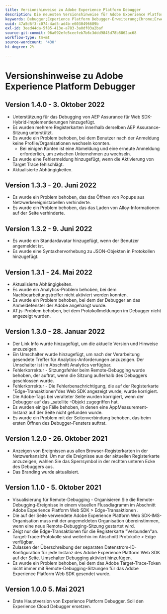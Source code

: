 ```yaml
---
title: Versionshinweise zu Adobe Experience Platform Debugger
description: Die neuesten Versionshinweise für Adobe Experience Platform Debugger.
keywords: Debugger;Experience Platform Debugger-Erweiterung;Chrome;Erweiterung;Versionshinweise
uuid: 47a5d6f3-c074-4ad5-ad4b-e6030496689b
exl-id: 3eed44da-5f85-413e-a783-3a0df03a2baf
source-git-commit: 96a092efe5ceefeb7b6c3ddd9845d78b8862ac68
workflow-type: tm+mt
source-wordcount: '430'
ht-degree: 2%

---
```


# Versionshinweise zu Adobe Experience Platform Debugger

## Version 1.4.0 - 3. Oktober 2022

* Unterstützung für das Debugging von AEP Assurance für Web SDK-Hybrid-Implementierungen hinzugefügt.
* Es wurden mehrere Registerkarten innerhalb derselben AEP Assurance-Sitzung unterstützt.
* Es wurde ein Problem behoben, bei dem Benutzer nach der Anmeldung keine Profile/Organisationen wechseln konnten.
   * Bei einigen Konten ist eine Abmeldung und eine erneute Anmeldung erforderlich, um zwischen Unternehmen zu wechseln.
* Es wurde eine Fehlermeldung hinzugefügt, wenn die Aktivierung von Target Trace fehlschlägt.
* Aktualisierte Abhängigkeiten.

## Version 1.3.3 - 20. Juni 2022

* Es wurde ein Problem behoben, das das Öffnen von Popups aus Netzwerkereignistabellen verhinderte.
* Es wurde ein Problem behoben, das das Laden von Alloy-Informationen auf der Seite verhinderte.

## Version 1.3.2 - 9. Juni 2022

* Es wurde ein Standardavatar hinzugefügt, wenn der Benutzer angemeldet ist.
* Es wurde eine Syntaxhervorhebung zu JSON-Objekten in Protokollen hinzugefügt.

## Version 1.3.1 - 24. Mai 2022

* Aktualisierte Abhängigkeiten.
* Es wurde ein Analytics-Problem behoben, bei dem Nachbearbeitungstreffer nicht aktiviert werden konnten.
* Es wurde ein Problem behoben, bei dem der Debugger an das Anmeldefenster der Adobe angehängt wurde.
* AT.js-Problem behoben, bei dem Protokollmeldungen im Debugger nicht angezeigt wurden.

## Version 1.3.0 - 28. Januar 2022

* Der Link Info wurde hinzugefügt, um die aktuelle Version und Hinweise anzuzeigen.
* Ein Umschalter wurde hinzugefügt, um nach der Verarbeitung gesendete Treffer für Analytics-Anforderungen anzuzeigen. Der Umschalter ist im Abschnitt Analytics verfügbar.
* Fehlerkorrektur - Sitzungsfehler beim Remote-Debugging wurde behoben, der auftrat, wenn die Sitzung außerhalb des Debuggers geschlossen wurde.
* Fehlerkorrektur - Die Fehlerbenachrichtigung, die auf der Registerkarte &quot;Edge-Transaktionen&quot;des Web SDK angezeigt wurde, wurde korrigiert.
* Die Adobe-Tags bei veralteter Seite wurden korrigiert, wenn der Debugger auf das _satellite -Objekt zugegriffen hat.
* Es wurden einige Fälle behoben, in denen eine AppMeasurement-Instanz auf der Seite nicht gefunden wurde.
* Es wurde ein Problem mit der Seitenverbindung behoben, das beim ersten Öffnen des Debugger-Fensters auftrat.

## Version 1.2.0 - 26. Oktober 2021

* Anzeigen von Ereignissen aus allen Browser-Registerkarten in der Netzwerkansicht. Um nur die Ereignisse aus der aktuellen Registerkarte anzuzeigen, wählen Sie das Sperrsymbol in der rechten unteren Ecke des Debuggers aus.
* Das Branding wurde aktualisiert.

## Version 1.1.0 - 5. Oktober 2021

* Visualisierung für Remote-Debugging - Organisieren Sie die Remote-Debugging-Ereignisse in einem visuellen Flussdiagramm im Abschnitt Adobe Experience Platform Web SDK > Edge-Transaktionen .
* Die auf der Seite verwendete Adobe Experience Platform Web SDK-IMS-Organisation muss mit der angemeldeten Organisation übereinstimmen, wenn eine neue Remote-Debugging-Sitzung gestartet wird.
* Zeigt nur die Edge-Transaktionen für die Registerkarte &quot;Verbunden&quot;an. Target-Trace-Protokolle sind weiterhin im Abschnitt Protokolle > Edge verfügbar.
* Zulassen der Überschreibung der separaten Datenstrom-ID-Konfiguration für jede Instanz des Adobe Experience Platform Web SDK auf der Seite. Umschalter Debugging aktiviert hinzufügen.
* Es wurde ein Problem behoben, bei dem das Adobe Target-Trace-Token nicht immer mit Remote-Debugging-Sitzungen für das Adobe Experience Platform Web SDK gesendet wurde.

## Version 1.0.0 5. Mai 2021

* Erste Hauptversion von Experience Platform Debugger. Soll den Experience Cloud Debugger ersetzen.
